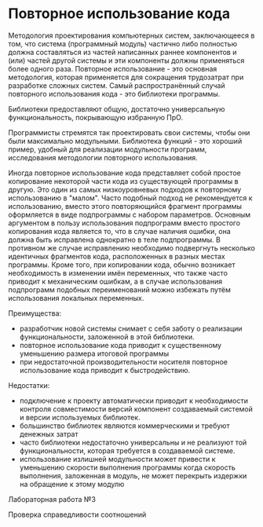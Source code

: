# Повторное использование кода

Методология проектирования компьютерных систем, заключающееся в том, что система (программный модуль) частично либо полностью должна составляться из частей написанных раннее компонентов и (или) частей другой системы и эти компоненты должны применяться более одного раза. Повторное использование - это основная методология, которая применяется для сокращения трудозатрат при разработке сложных систем. Самый распространённый случай повторного использования кода - это библиотеки программы.

Библиотеки предоставляют общую, достаточно универсальную функциональность, покрывающую избранную ПрО.

Программисты стремятся так проектировать свои системы, чтобы они были максимально модульными. Библиотека функций - это хороший пример, удобный для реализации модульности программ, исследования методологии повторного использования.

Иногда повторное использование кода представляет собой простое копирование некоторой части кода из существующей программы в другую. Это один из самых низкоуровневых подходов к повторному использованию в "малом". Часто подобный подход не рекомендуется к использованию, вместо этого повторяющийся фрагмент программы оформляется в виде подпрограммы с набором параметров. Основным аргументом в пользу использования подпрограмм вместо простого копирования кода является то, что в случае наличия ошибки, она должна быть исправлена однократно в теле подпрограммы. В противном же случае исправлению необходимо подвергнуть несколько идентичных фрагментов кода, расположенных в разных местах программы. Кроме того, при копировании кода, обычно возникает необходимость в изменении имён переменных, что также часто приводит к механическим ошибкам, а в случае использования подпрограмм подобных переименований можно избежать путём использования локальных переменных.

Преимущества:

- разработчик новой системы снимает с себя заботу о реализации функциональности, заложенной в этой библиотеки.
- повторное использование кода приводит к существенному уменьшению размера итоговой программы
- при недостаточной производительности носителя повторное использование кода приводит к быстродействию.

Недостатки:

- подключение к проекту автоматически приводит к необходимости контроля совместимости версий компонент создаваемый системой и версии используемых библиотек.
- большинство библиотек являются коммерческими и требуют денежных затрат
- часто библиотеки недостаточно универсальны и не реализуют той функциональности, которая требуется в создаваемой системе.
- использование излишней модульности может привести к уменьшению скорости выполнения программы когда скорость выполнения, заложенная в модуль, не может перекрыть издержки на обращение к этому модулю 

Лабораторная работа №3

Проверка справедливости соотношений

